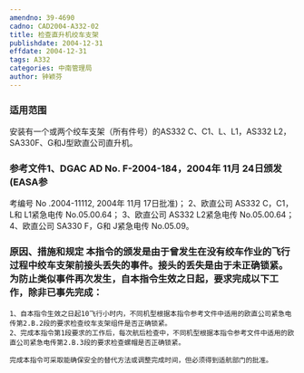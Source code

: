 ```yaml
---
amendno: 39-4690  
cadno: CAD2004-A332-02  
title: 检查直升机绞车支架  
publishdate: 2004-12-31  
effdate: 2004-12-31  
tags: A332  
categories: 中南管理局  
author: 钟颖芬  
---
```

  
### 适用范围  
安装有一个或两个绞车支架（所有件号）的AS332 C、C1、L、L1，AS332 L2，SA330F、G和J型欧直公司直升机。  
  
<!--more-->  
### 参考文件1、DGAC AD No. F-2004-184，2004年 11月 24日颁发(EASA参  
考编号 No .2004-11112, 2004年 11月 17日批准)； 2、欧直公司 AS332 C，C1，L和 L1紧急电传 No.05.00.64； 3、欧直公司 AS332 L2紧急电传 No.05.00.64； 4、欧直公司 SA330 F，G和 J紧急电传 No.05.09。  
  
### 原因、措施和规定 本指令的颁发是由于曾发生在没有绞车作业的飞行过程中绞车支架前接头丢失的事件。接头的丢失是由于未正确锁紧。     为防止类似事件再次发生，自本指令生效之日起，要求完成以下工作，除非已事先完成：  
    1、自本指令生效之日起10飞行小时内，不同机型根据本指令参考文件中适用的欧直公司紧急电传第2.B.2段的要求检查绞车支架组件是否正确锁紧。  
    2、完成本指令第1段要求的工作后，每次航后检查中，不同机型根据本指令参考文件中适用的欧直公司紧急电传第2.B.3段的要求检查螺帽是否正确锁紧。  
  
    完成本指令可采取能确保安全的替代方法或调整完成时间，但必须得到适航部门的批准。  
